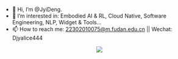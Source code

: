 - 👋 Hi, I’m @JyiDeng.
- 👀 I’m interested in: Embodied AI & RL, Cloud Native, Software Engineering, NLP, Widget & Tools...
- 📫 How to reach me: 22302010075@m.fudan.edu.cn || Wechat: Djyalice444

<!---
- 🌱 I’m currently learning Data Structure, Discrete Mathematics, json skills, ...
--->

<!---这个不太准，怎么会有这么多html--->
<!---
<div align="center"> <img src="https://github-readme-stats.vercel.app/api/top-langs/?username=JyiDeng&hide_title=true&hide_border=true&layout=compact&langs_count=6&text_color=000&icon_color=fff&theme=graywhite" /> </div>
--->

<!---这个能用，但是数据不太好看就是了--->
<!---
![JyiDeng's GitHub stats](https://github-readme-stats.vercel.app/api?username=JyiDeng)
--->


<div align="center"> <img src="https://stats.justsong.cn/api/csdn?id=weixin_50132289"> </div>
<!---
![JyiDeng's Most used languages](https://github-readme-stats.vercel.app/api/top-langs?username=JyiDeng&show_icons=true&count_private=true&theme=gotham)
--->
<!---
<div align="center"> <img src="https://visitor-badge.glitch.me/badge?page_id=JyiDeng" /> </div>
--->
<!---
<div align="center"> <img src="https://github-profile-trophy.vercel.app/?username=JyiDeng" /> </div>
--->
<!---
<div align="center"> <img src="https://activity-graph.herokuapp.com/graph?username=JyiDeng&theme=xcode" /> </div>
--->


<!---
JyiDeng/JyiDeng is a ✨ special ✨ repository because its `README.md` (this file) appears on your GitHub profile.
You can click the Preview link to take a look at your changes.
--->
